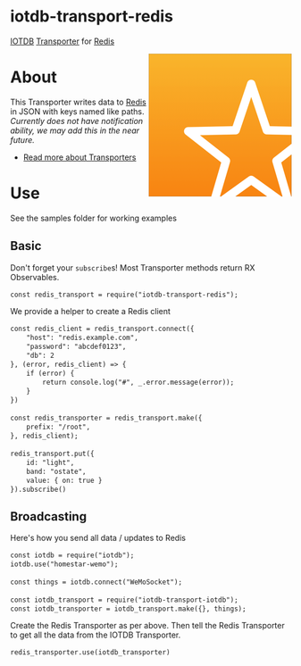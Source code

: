 # iotdb-transport-redis
[IOTDB](https://github.com/dpjanes/node-iotdb) 
[Transporter](https://github.com/dpjanes/node-iotdb/blob/master/docs/transporters.md)
for
[Redis](http://redis.io/)

<img src="https://raw.githubusercontent.com/dpjanes/iotdb-homestar/master/docs/HomeStar.png" align="right" />

# About

This Transporter writes data to [Redis](http://redis.io/) in JSON with keys named like paths.
_Currently does not have notification ability, we may add this in the near future._

* [Read more about Transporters](https://github.com/dpjanes/node-iotdb/blob/master/docs/transporters.md)

# Use

See the samples folder for working examples

## Basic

Don't forget your `subscribe`s! Most Transporter methods 
return RX Observables.


    const redis_transport = require("iotdb-transport-redis");

We provide a helper to create a Redis client

    const redis_client = redis_transport.connect({
        "host": "redis.example.com",
        "password": "abcdef0123",
        "db": 2
    }, (error, redis_client) => {
        if (error) {
            return console.log("#", _.error.message(error));
        }
    })

    const redis_transporter = redis_transport.make({
        prefix: "/root",
    }, redis_client);

    redis_transport.put({
        id: "light",
        band: "ostate",
        value: { on: true }
    }).subscribe()

## Broadcasting

Here's how you send all data / updates to Redis

    const iotdb = require("iotdb");
    iotdb.use("homestar-wemo");
    
    const things = iotdb.connect("WeMoSocket");

    const iotdb_transport = require("iotdb-transport-iotdb");
    const iotdb_transporter = iotdb_transport.make({}, things);

Create the Redis Transporter as per above.
Then tell the Redis Transporter to get all the data from the IOTDB Transporter.

    redis_transporter.use(iotdb_transporter)
